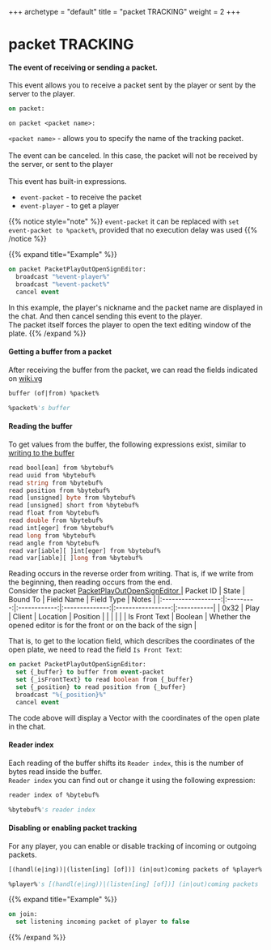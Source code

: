 +++
archetype = "default"
title = "packet TRACKING"
weight = 2
+++
# packet TRACKING
#### The event of receiving or sending a packet.
This event allows you to receive a packet sent by the player or sent by the server to the player.
```vb
on packet:
```
```
on packet <packet name>:
```
`<packet name>` - allows you to specify the name of the tracking packet.\
\
The event can be canceled. In this case, the packet will not be received by the server, or sent to the player\
\
This event has built-in expressions.
- `event-packet` - to receive the packet
- `event-player` - to get a player

{{% notice style="note" %}}
`event-packet` it can be replaced with `set event-packet to %packet%`, provided that no execution delay was used 
{{% /notice %}}


{{% expand title="Example" %}}
```vb
on packet PacketPlayOutOpenSignEditor:
  broadcast "%event-player%"
  broadcast "%event-packet%"
  cancel event
```
In this example, the player's nickname and the packet name are displayed in the chat. And then cancel sending this event to the player.\
The packet itself forces the player to open the text editing window of the plate.
{{% /expand %}}

#### Getting a buffer from a packet
After receiving the buffer from the packet, we can read the fields indicated on [wiki.vg <i class="fas fa-link"></i>](https://wiki.vg/Protocol_version_numbers#Release)
```vb
buffer (of|from) %packet%
```
```vb
%packet%'s buffer
```

#### Reading the buffer
To get values from the buffer, the following expressions exist, similar to [writing to the buffer <i class="fas fa-link"></i>](./packet-creation/#заполнение-буфера-данными)
```vb
read bool[ean] from %bytebuf%
read uuid from %bytebuf%
read string from %bytebuf%
read position from %bytebuf%
read [unsigned] byte from %bytebuf%
read [unsigned] short from %bytebuf%
read float from %bytebuf%
read double from %bytebuf%
read int[eger] from %bytebuf%
read long from %bytebuf%
read angle from %bytebuf%
read var[iable][ ]int[eger] from %bytebuf%
read var[iable][ ]long from %bytebuf%
```
Reading occurs in the reverse order from writing. That is, if we write from the beginning, then reading occurs from the end.\
Consider the packet [PacketPlayOutOpenSignEditor <i class="fas fa-link"></i>](https://wiki.vg/Protocol#Open_Sign_Editor)
| Packet ID          |   State   |   Bound To   |   Field Name   |     Field Type    | Notes      |
|:------------------:|:---------:|:------------:|:--------------:|:-----------------:|:-----------|
|       0x32         |   Play    |    Client    |    Location    |     Position      |            |
|                    |           |              | Is Front Text  |     Boolean       | Whether the opened editor is for the front or on the back of the sign |

That is, to get to the location field, which describes the coordinates of the open plate, we need to read the field `Is Front Text`:
```vb
on packet PacketPlayOutOpenSignEditor:
  set {_buffer} to buffer from event-packet
  set {_isFrontText} to read boolean from {_buffer}
  set {_position} to read position from {_buffer}
  broadcast "%{_position}%"
  cancel event
```

The code above will display a Vector with the coordinates of the open plate in the chat.

#### Reader index 
Each reading of the buffer shifts its `Reader index`, this is the number of bytes read inside the buffer.\
`Reader index` you can find out or change it using the following expression:
```vb
reader index of %bytebuf%
```
```vb
%bytebuf%'s reader index
```

#### Disabling or enabling packet tracking
For any player, you can enable or disable tracking of incoming or outgoing packets.
```vb
[(handl(e|ing))|(listen[ing] [of])] (in|out)coming packets of %player%
```
```vb
%player%'s [(handl(e|ing))|(listen[ing] [of])] (in|out)coming packets
```

{{% expand title="Example" %}}
```vb
on join:
  set listening incoming packet of player to false
```
{{% /expand %}}
